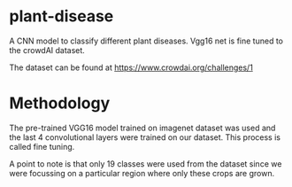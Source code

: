 # plant-disease
A CNN model to classify different plant diseases. Vgg16 net is fine tuned to the crowdAI dataset. 

The dataset can be found at https://www.crowdai.org/challenges/1

# Methodology

The pre-trained VGG16 model trained on imagenet dataset was used and the last 4 convolutional layers were trained on our dataset. This process is called fine tuning.

A point to note is that only 19 classes were used from the dataset since we were focussing on a particular region where only these crops are grown.
